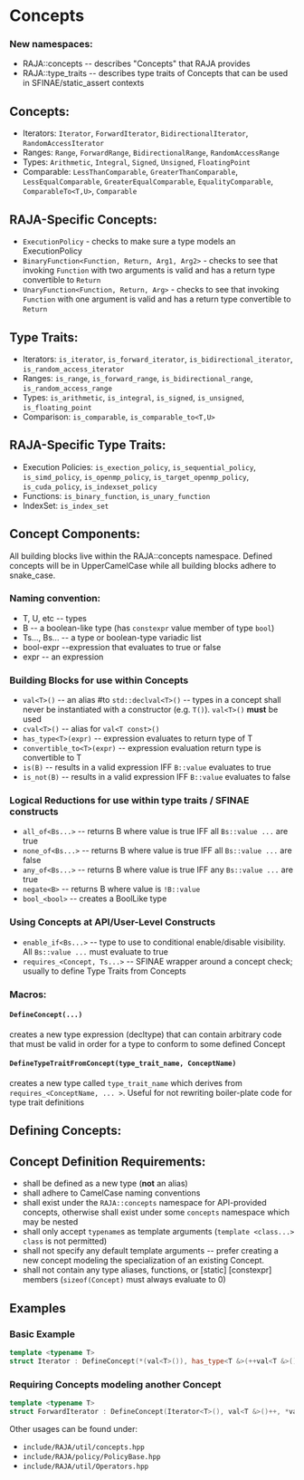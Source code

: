 # Concepts

### New namespaces:
* RAJA::concepts -- describes "Concepts" that RAJA provides
* RAJA::type_traits -- describes type traits of Concepts that can be used in SFINAE/static_assert contexts

## Concepts:
* Iterators: `Iterator`, `ForwardIterator`, `BidirectionalIterator`, `RandomAccessIterator`
* Ranges: `Range`, `ForwardRange`, `BidirectionalRange`, `RandomAccessRange`
* Types: `Arithmetic`, `Integral`, `Signed`, `Unsigned`, `FloatingPoint`
* Comparable: `LessThanComparable`, `GreaterThanComparable`, `LessEqualComparable`, `GreaterEqualComparable`, `EqualityComparable`, `ComparableTo<T,U>`, `Comparable`

## RAJA-Specific Concepts:
* `ExecutionPolicy` - checks to make sure a type models an ExecutionPolicy
* `BinaryFunction<Function, Return, Arg1, Arg2>` - checks to see that invoking `Function` with two arguments is valid and has a return type convertible to `Return`
* `UnaryFunction<Function, Return, Arg>` - checks to see that invoking `Function` with one argument is valid and has a return type convertible to `Return`

## Type Traits:
* Iterators: `is_iterator`, `is_forward_iterator`, `is_bidirectional_iterator`, `is_random_access_iterator`
* Ranges: `is_range`, `is_forward_range`, `is_bidirectional_range`, `is_random_access_range`
* Types: `is_arithmetic`, `is_integral`, `is_signed`, `is_unsigned`, `is_floating_point`
* Comparison: `is_comparable`, `is_comparable_to<T,U>`

## RAJA-Specific Type Traits:
* Execution Policies: `is_exection_policy`, `is_sequential_policy`, `is_simd_policy`, `is_openmp_policy`, `is_target_openmp_policy`, `is_cuda_policy`, `is_indexset_policy`
* Functions: `is_binary_function`, `is_unary_function`
* IndexSet: `is_index_set`

## Concept Components:

All building blocks live within the RAJA::concepts namespace. Defined concepts will be in UpperCamelCase while all building blocks adhere to snake_case.

### Naming convention:
* T, U, etc -- types
* B -- a boolean-like type (has `constexpr` value member of type `bool`)
* Ts..., Bs... -- a type or boolean-type variadic list
* bool-expr --expression that evaluates to true or false
* expr -- an expression

### Building Blocks for use within Concepts
* `val<T>()` -- an alias  #to `std::declval<T>()` -- types in a concept shall never be instantiated with a constructor (e.g. `T()`). `val<T>()` **must** be used
* `cval<T>()` -- alias for `val<T const>()`
* `has_type<T>(expr)` -- expression evaluates to return type of T
* `convertible_to<T>(expr)` -- expression evaluation return type is convertible to T
* `is(B)` -- results in a valid expression IFF `B::value` evaluates to true
* `is_not(B)` -- results in a valid expression IFF `B::value` evaluates to false

### Logical Reductions for use within type traits / SFINAE constructs
* `all_of<Bs...>` -- returns B where value is true IFF all `Bs::value ...` are true
* `none_of<Bs...>` -- returns B where value is true IFF all `Bs::value ...` are false
* `any_of<Bs...>` -- returns B where value is true IFF any `Bs::value ...` are true
* `negate<B>` -- returns B where value is `!B::value`
* `bool_<bool>` -- creates a BoolLike type

### Using Concepts at API/User-Level Constructs
* `enable_if<Bs...>` -- type to use to conditional enable/disable visibility. All `Bs::value ...` must evaluate to true
* `requires_<Concept, Ts...>` -- SFINAE wrapper around a concept check; usually to define Type Traits from Concepts

### Macros:

#### `DefineConcept(...)`

creates a new type expression (decltype) that can contain arbitrary code that must be valid in order for a type to conform to some defined Concept

#### `DefineTypeTraitFromConcept(type_trait_name, ConceptName)`

creates a new type called `type_trait_name` which derives from `requires_<ConceptName, ... >`. Useful for not rewriting boiler-plate code for type trait definitions

## Defining Concepts:

## Concept Definition Requirements:
* shall be defined as a new type (**not** an alias)
* shall adhere to CamelCase naming conventions
* shall exist under the `RAJA::concepts` namespace for API-provided concepts, otherwise shall exist under some `concepts` namespace which may be nested
* shall only accept `typename`s as template arguments (`template <class...> class` is not permitted)
* shall not specify any default template arguments -- prefer creating a new concept modeling the specialization of an existing Concept.
* shall not contain any type aliases, functions, or [static] [constexpr] members (`sizeof(Concept)` must always evaluate to 0)


## Examples

### Basic Example

```cpp
template <typename T>
struct Iterator : DefineConcept(*(val<T>()), has_type<T &>(++val<T &>()) {}
```

### Requiring Concepts modeling another Concept

```cpp
template <typename T>
struct ForwardIterator : DefineConcept(Iterator<T>(), val<T &>()++, *val<T &>()++) {}
```

Other usages can be found under:
* `include/RAJA/util/concepts.hpp`
* `include/RAJA/policy/PolicyBase.hpp`
* `include/RAJA/util/Operators.hpp`
